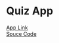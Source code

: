 <h1>Quiz App</h1>
<a href="https://nareshsuthar-1.github.io/Beginner-JS_Projects/Quiz-%20App/index.html">App Link</a><br>
<a href="https://github.com/NareshSuthar-1/Beginner-JS_Projects"  >Souce Code</a>



